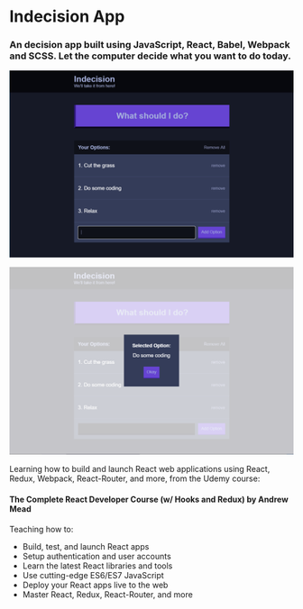 ﻿# Indecision App

### An decision app built using JavaScript, React, Babel, Webpack and SCSS. Let the computer decide what you want to do today.


![Alt text](/screenshots/Indecision.PNG?raw=true "Indecision")  

![Alt text](/screenshots/Modal.PNG?raw=true "Modal")

Learning how to build and launch React web applications using React, Redux, Webpack, React-Router, and more, from the Udemy course:
#### The Complete React Developer Course (w/ Hooks and Redux) by Andrew Mead

Teaching how to:
- Build, test, and launch React apps
- Setup authentication and user accounts
- Learn the latest React libraries and tools
- Use cutting-edge ES6/ES7 JavaScript
- Deploy your React apps live to the web
- Master React, Redux, React-Router, and more